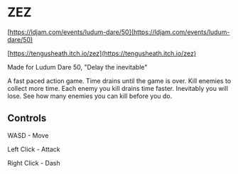 # ZEZ

[https://ldjam.com/events/ludum-dare/50](https://ldjam.com/events/ludum-dare/50)

[https://tengusheath.itch.io/zez](https://tengusheath.itch.io/zez)

Made for Ludum Dare 50, "Delay the inevitable"

A fast paced action game. Time drains until the game is over. Kill enemies to collect more time. Each enemy you kill drains time faster. Inevitably you will lose. See how many enemies you can kill before you do.

## Controls

WASD - Move

Left Click - Attack

Right Click - Dash


